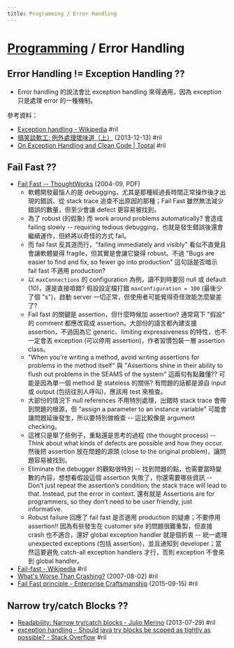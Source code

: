 ```yaml
---
title: Programming / Error Handling
---
```

# [Programming](prog.md) / Error Handling

## Error Handling != Exception Handling ??

  - Error handling 的說法會比 exception handling 來得通用，因為 exception 只是處理 error 的一種機制。

參考資料：

  - [Exception handling \- Wikipedia](https://en.wikipedia.org/wiki/Exception_handling) #ril
  - [搞笑談軟工: 例外處理壞味道（上）](http://teddy-chen-tw.blogspot.com/2013/12/blog-post_13.html) (2013-12-13) #ril
  - [On Exception Handling and Clean Code \| Toptal](https://www.toptal.com/abap/clean-code-and-the-art-of-exception-handling) #ril

## Fail Fast ??

  - [Fail Fast -- ThoughtWorks](https://martinfowler.com/ieeeSoftware/failFast.pdf) (2004-09, PDF)
      - 軟體開發最惱人的是 debugging，尤其是那種經過長時間正常操作後才出現的錯誤、從 stack trace 追查不出原因的那種；Fail Fast 雖然無法減少錯誤的數量，但至少會讓 defect 更容易被找到。
      - 為了 robust (的假象) 而 work around problems automatically? 會造成 failing slowly -- requiring tedious debugging，也就是發生錯誤後還會繼續運作，但終將以奇怪的方式 fail。
      - 而 fail fast 反其道而行，"failing immediately and visibly" 看似不直覺且會讓軟體變得 fragile，但其實是會讓它變得 robust。不過 "Bugs are easier to find and fix, so fewer go into production" 這句話是否暗示 fail fast 不適用 production?
      - 以 `maxConnections` 的 configuration 為例，讀不到時要回 null 或 default (10)，還是直接噴錯? 假設設定檔打錯 `maxConfiguration = 100` (最後少了個 "s")，啟動 server 一切正常，但使用者可能覺得奇怪效能怎麼變差了?
      - Fail fast 的關鍵是 assertion，但什麼時候加 assertion? 通常寫下 "假設" 的 comment 都應改寫成 assertion。大部份的語言都內建支援 assertion，不過因為它 generic、limiting expressiveness 的特性，也不一定會丟 exception (可以停用 assertion)，作者習慣包裝一層 assertion class。
      - "When you’re writing a method, avoid writing assertions for problems in the method itself" 與 "Assertions shine in their ability to flush out problems in the SEAMS of the system" 這兩句有點難懂?? 可能是因為單一個 method 是 stateless 的關係? 有問題的話都是源自 input 或 output (包括往別人呼叫)，應該用 test 來檢查。
      - 大部份的情況下 null references 不用特別處理，出錯時 stack trace 會帶到問題的根源，但 "assign a parameter to an instance variable" 可能會讓問題延後發生，所以要特別做檢查 -- 這比較像是 argument checking。
      - 這裡只是舉了些例子，重點還是思考的過程 (the thought process) -- Think about what kinds of defects are possible and how they occur. 然後把 assertion 放在問題的源頭 (close to the original problem)，讓問題容易被找到。
      - Eliminate the debugger 的觀點很特別 -- 找到問題的點，也需要當時變數的內容，想想看假設這個 assertion 失敗了，你還需要哪些資訊 -- Don’t just repeat the assertion’s condition; the stack trace will lead to that. Instead, put the error in context. 還有就是 Assertions are for programmers, so they don’t need to be user friendly, just informative.
      - Robust failure 回應了 fail fast 是否適用 production 的疑慮；不要停用 assertion!! 因為有些發生在 customer site 的問題很難重製，但直接 crash 也不適合，還好 global exception handler 就是個折衷 -- 統一處理 unexpected exceptions (包括 assertion)，並且通知到 developer；當然這要避免 catch-all exception handlers 才行，否則 exception 不會來到 global handler。
  - [Fail\-fast \- Wikipedia](https://en.wikipedia.org/wiki/Fail-fast) #ril
  - [What's Worse Than Crashing?](https://blog.codinghorror.com/whats-worse-than-crashing/) (2007-08-02) #ril
  - [Fail Fast principle \- Enterprise Craftsmanship](http://enterprisecraftsmanship.com/2015/09/15/fail-fast-principle/) (2015-09-15) #ril

## Narrow try/catch Blocks ??

  - [Readability: Narrow try/catch blocks \- Julio Merino](http://julio.meroh.net/2013/07/readability-narrow-trycatch-blocks.html) (2013-07-29) #ril
  - [exception handling \- Should java try blocks be scoped as tightly as possible? \- Stack Overflow](https://stackoverflow.com/questions/2633834/) #ril
